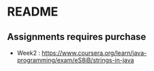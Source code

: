 # README

## Assignments requires purchase

- Week2 : https://www.coursera.org/learn/java-programming/exam/eS8iB/strings-in-java

